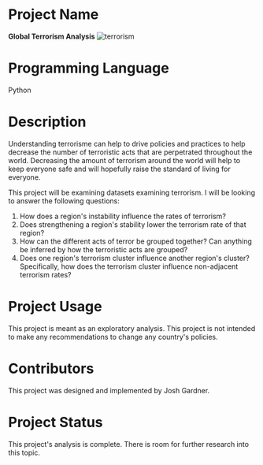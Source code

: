 # Project Name

**Global Terrorism Analysis**
![terrorism](/images/terrorism/png)

# Programming Language

Python

# Description

Understanding terrorisme can help to drive policies and practices to help decrease the number of terroristic acts that are perpetrated throughout the world. Decreasing the amount of terrorism around the world will help to keep everyone safe and will hopefully raise the standard of living for everyone.

This project will be examining datasets examining terrorism. I will be looking to answer the following questions:

1. How does a region's instability influence the rates of terrorism?
2. Does strengthening a region's stability lower the terrorism rate of that region?
3. How can the different acts of terror be grouped together? Can anything be inferred by how the terroristic acts are grouped?
4. Does one region's terrorism cluster influence another region's cluster? Specifically, how does the terrorism cluster influence non-adjacent terrorism rates?

# Project Usage

This project is meant as an exploratory analysis. This project is not intended to make any recommendations to change any country's policies.

# Contributors

This project was designed and implemented by Josh Gardner.

# Project Status

This project's analysis is complete. There is room for further research into this topic.
